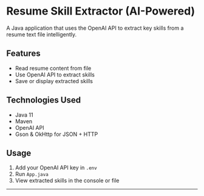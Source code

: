 # Resume Skill Extractor (AI-Powered)

A Java application that uses the OpenAI API to extract key skills from a resume text file intelligently.

## Features
- Read resume content from file
- Use OpenAI API to extract skills
- Save or display extracted skills

## Technologies Used
- Java 11
- Maven
- OpenAI API
- Gson & OkHttp for JSON + HTTP

## Usage
1. Add your OpenAI API key in `.env`
2. Run `App.java`
3. View extracted skills in the console or file

---

